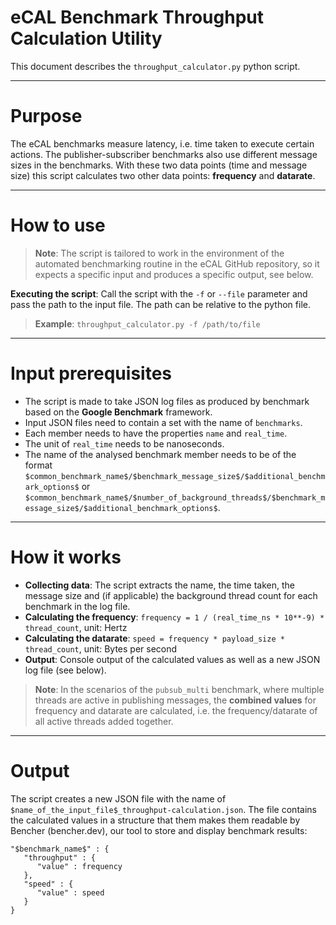 # eCAL Benchmark Throughput Calculation Utility

This document describes the `throughput_calculator.py` python script.

---

# Purpose

The eCAL benchmarks measure latency, i.e. time taken to execute certain actions. The publisher-subscriber benchmarks also use different message sizes in the benchmarks. With these two data points (time and message size) this script calculates two other data points: **frequency** and **datarate**.

---

# How to use

> **Note**: The script is tailored to work in the environment of the automated benchmarking routine in the eCAL GitHub repository, so it expects a specific input and produces a specific output, see below.

**Executing the script**: Call the script with the `-f` or `--file` parameter and pass the path to the input file. The path can be relative to the python file.

> **Example**: `throughput_calculator.py -f /path/to/file`

---

# Input prerequisites

- The script is made to take JSON log files as produced by benchmark based on the **Google Benchmark** framework. 
- Input JSON files need to contain a set with the name of `benchmarks`. 
- Each member needs to have the properties `name` and `real_time`.
- The unit of `real_time` needs to be nanoseconds.
- The name of the analysed benchmark member needs to be of the format `$common_benchmark_name$/$benchmark_message_size$/$additional_benchmark_options$` or `$common_benchmark_name$/$number_of_background_threads$/$benchmark_message_size$/$additional_benchmark_options$`.

---

# How it works

- **Collecting data**: The script extracts the name, the time taken, the message size and (if applicable) the background thread count for each benchmark in the log file.
- **Calculating the frequency**: `frequency = 1 / (real_time_ns * 10**-9) * thread_count`, unit: Hertz
- **Calculating the datarate**: `speed = frequency * payload_size * thread_count`, unit: Bytes per second
- **Output**: Console output of the calculated values as well as a new JSON log file (see below).

> **Note**: In the scenarios of the `pubsub_multi` benchmark, where multiple threads are active in publishing messages, the **combined values** for frequency and datarate are calculated, i.e. the frequency/datarate of all active threads added together.

---

# Output

The script creates a new JSON file with the name of `$name_of_the_input_file$_throughput-calculation.json`. The file contains the calculated values in a structure that them makes them readable by Bencher (bencher.dev), our tool to store and display benchmark results:
```
"$benchmark_name$" : {
   "throughput" : {
      "value" : frequency
   },
   "speed" : {
      "value" : speed
   }
}
```